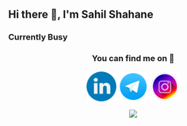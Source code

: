 ## Hi there 👋, I'm Sahil Shahane
### Currently Busy
### <p align="center">You can find me on 👀</p>
<p align="center">
<a href="https://www.linkedin.com/in/sahil-shahane-102746173" target="_blank"><img width=60 src="https://github.com/sahilbest999/sahilbest999/blob/master/icons/linkedin.png"></a>      
<a href="https://www.t.me/sahilbest999" target="_blank"><img width=60 src="https://github.com/sahilbest999/sahilbest999/blob/master/icons/telegram.png"></a>      
<a href="https://www.instagram.com/sahilbest999" target="_blank"><img width=60 src="https://github.com/sahilbest999/sahilbest999/blob/master/icons/instagram.png"></a>      
<!--<a href="mailto:sahilpshahane123@gmail.com" target="_blank"><img width=50 src="icons/gmail.svg"></a>-->
</p>

<p align="center"><img src="https://github-readme-stats.vercel.app/api?username=sahilbest999&show_icons=true"/></p>

<!--
**sahilbest999/sahilbest999** is a ✨ _special_ ✨ repository because its `README.md` (this file) appears on your GitHub profile.

Here are some ideas to get you started:

- 🔭 I’m currently working on ...
- 🌱 I’m currently learning ...
- 👯 I’m looking to collaborate on ...
- 🤔 I’m looking for help with ...
- 💬 Ask me about ...
- 📫 How to reach me: ...
- 😄 Pronouns: ...
- ⚡ Fun fact: ...
-->
